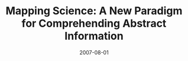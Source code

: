 ---
date: 2007-08-01
title: "Mapping Science: A New Paradigm for Comprehending Abstract Information"
source: "Culture Week"
sourceUrl: https://scimaps.org/static/images/2007-Cultureweek.jpg
pdfLink: 20070801-borner-exhibit-cultureweek.pdf
---
